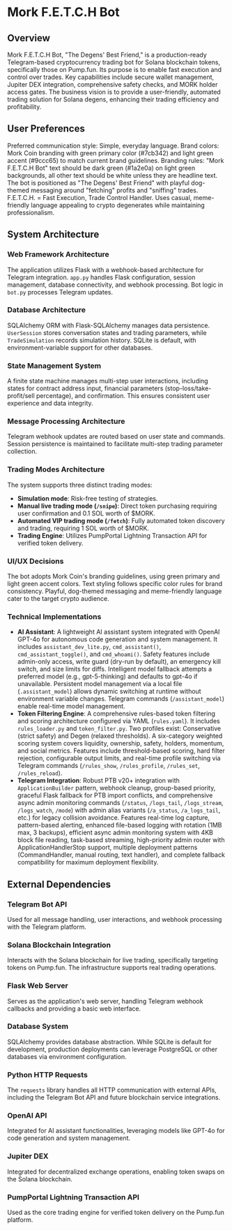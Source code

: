 # Mork F.E.T.C.H Bot

## Overview

Mork F.E.T.C.H Bot, "The Degens' Best Friend," is a production-ready Telegram-based cryptocurrency trading bot for Solana blockchain tokens, specifically those on Pump.fun. Its purpose is to enable fast execution and control over trades. Key capabilities include secure wallet management, Jupiter DEX integration, comprehensive safety checks, and MORK holder access gates. The business vision is to provide a user-friendly, automated trading solution for Solana degens, enhancing their trading efficiency and profitability.

## User Preferences

Preferred communication style: Simple, everyday language.
Brand colors: Mork Coin branding with green primary color (#7cb342) and light green accent (#9ccc65) to match current brand guidelines.
Branding rules: "Mork F.E.T.C.H Bot" text should be dark green (#1a2e0a) on light green backgrounds, all other text should be white unless they are headline text. The bot is positioned as "The Degens' Best Friend" with playful dog-themed messaging around "fetching" profits and "sniffing" trades. F.E.T.C.H. = Fast Execution, Trade Control Handler. Uses casual, meme-friendly language appealing to crypto degenerates while maintaining professionalism.

## System Architecture

### Web Framework Architecture
The application utilizes Flask with a webhook-based architecture for Telegram integration. `app.py` handles Flask configuration, session management, database connectivity, and webhook processing. Bot logic in `bot.py` processes Telegram updates.

### Database Architecture
SQLAlchemy ORM with Flask-SQLAlchemy manages data persistence. `UserSession` stores conversation states and trading parameters, while `TradeSimulation` records simulation history. SQLite is default, with environment-variable support for other databases.

### State Management System
A finite state machine manages multi-step user interactions, including states for contract address input, financial parameters (stop-loss/take-profit/sell percentage), and confirmation. This ensures consistent user experience and data integrity.

### Message Processing Architecture
Telegram webhook updates are routed based on user state and commands. Session persistence is maintained to facilitate multi-step trading parameter collection.

### Trading Modes Architecture
The system supports three distinct trading modes:
- **Simulation mode**: Risk-free testing of strategies.
- **Manual live trading mode (`/snipe`)**: Direct token purchasing requiring user confirmation and 0.1 SOL worth of $MORK.
- **Automated VIP trading mode (`/fetch`)**: Fully automated token discovery and trading, requiring 1 SOL worth of $MORK.
- **Trading Engine**: Utilizes PumpPortal Lightning Transaction API for verified token delivery.

### UI/UX Decisions
The bot adopts Mork Coin's branding guidelines, using green primary and light green accent colors. Text styling follows specific color rules for brand consistency. Playful, dog-themed messaging and meme-friendly language cater to the target crypto audience.

### Technical Implementations
- **AI Assistant**: A lightweight AI assistant system integrated with OpenAI GPT-4o for autonomous code generation and system management. It includes `assistant_dev_lite.py`, `cmd_assistant()`, `cmd_assistant_toggle()`, and `cmd_whoami()`. Safety features include admin-only access, write guard (dry-run by default), an emergency kill switch, and size limits for diffs. Intelligent model fallback attempts a preferred model (e.g., gpt-5-thinking) and defaults to gpt-4o if unavailable. Persistent model management via a local file (`.assistant_model`) allows dynamic switching at runtime without environment variable changes. Telegram commands (`/assistant_model`) enable real-time model management.
- **Token Filtering Engine**: A comprehensive rules-based token filtering and scoring architecture configured via YAML (`rules.yaml`). It includes `rules_loader.py` and `token_filter.py`. Two profiles exist: Conservative (strict safety) and Degen (relaxed thresholds). A six-category weighted scoring system covers liquidity, ownership, safety, holders, momentum, and social metrics. Features include threshold-based scoring, hard filter rejection, configurable output limits, and real-time profile switching via Telegram commands (`/rules_show`, `/rules_profile`, `/rules_set`, `/rules_reload`).
- **Telegram Integration**: Robust PTB v20+ integration with `ApplicationBuilder` pattern, webhook cleanup, group-based priority, graceful Flask fallback for PTB import conflicts, and comprehensive async admin monitoring commands (`/status`, `/logs_tail`, `/logs_stream`, `/logs_watch`, `/mode`) with admin alias variants (`/a_status`, `/a_logs_tail`, etc.) for legacy collision avoidance. Features real-time log capture, pattern-based alerting, enhanced file-based logging with rotation (1MB max, 3 backups), efficient async admin monitoring system with 4KB block file reading, task-based streaming, high-priority admin router with ApplicationHandlerStop support, multiple deployment patterns (CommandHandler, manual routing, text handler), and complete fallback compatibility for maximum deployment flexibility.

## External Dependencies

### Telegram Bot API
Used for all message handling, user interactions, and webhook processing with the Telegram platform.

### Solana Blockchain Integration
Interacts with the Solana blockchain for live trading, specifically targeting tokens on Pump.fun. The infrastructure supports real trading operations.

### Flask Web Server
Serves as the application's web server, handling Telegram webhook callbacks and providing a basic web interface.

### Database System
SQLAlchemy provides database abstraction. While SQLite is default for development, production deployments can leverage PostgreSQL or other databases via environment configuration.

### Python HTTP Requests
The `requests` library handles all HTTP communication with external APIs, including the Telegram Bot API and future blockchain service integrations.

### OpenAI API
Integrated for AI assistant functionalities, leveraging models like GPT-4o for code generation and system management.

### Jupiter DEX
Integrated for decentralized exchange operations, enabling token swaps on the Solana blockchain.

### PumpPortal Lightning Transaction API
Used as the core trading engine for verified token delivery on the Pump.fun platform.